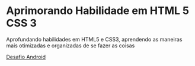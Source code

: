 # Aprimorando Habilidade em HTML 5 CSS 3
 Aprofundando habilidades em HTML5 e CSS3, aprendendo as maneiras mais otimizadas e organizadas de se fazer as coisas

<a href="Desafio Android/index.html">Desafio Android</a>